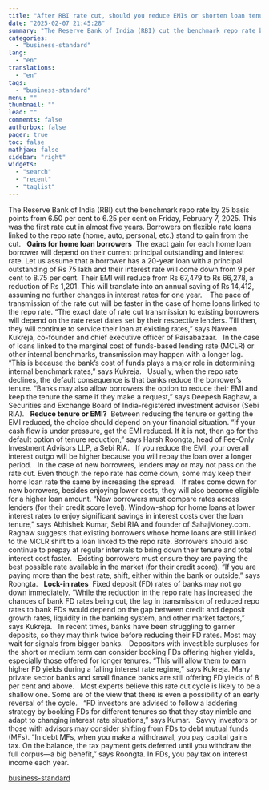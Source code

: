 ```yaml
---
title: "After RBI rate cut, should you reduce EMIs or shorten loan tenure?"
date: "2025-02-07 21:45:28"
summary: "The Reserve Bank of India (RBI) cut the benchmark repo rate by 25 basis points from 6.50 per cent to 6.25 per cent on Friday, February 7, 2025. This was the first rate cut in almost five years. Borrowers on flexible rate loans linked to the repo rate (home, auto,..."
categories:
  - "business-standard"
lang:
  - "en"
translations:
  - "en"
tags:
  - "business-standard"
menu: ""
thumbnail: ""
lead: ""
comments: false
authorbox: false
pager: true
toc: false
mathjax: false
sidebar: "right"
widgets:
  - "search"
  - "recent"
  - "taglist"
---
```


The Reserve Bank of India (RBI) cut the benchmark repo rate by 25 basis points from 6.50 per cent to 6.25 per cent on Friday, February 7, 2025. This was the first rate cut in almost five years. Borrowers on flexible rate loans linked to the repo rate (home, auto, personal, etc.) stand to gain from the cut.
 
**Gains for home loan borrowers** 
The exact gain for each home loan borrower will depend on their current principal outstanding and interest rate. Let us assume that a borrower has a 20-year loan with a principal outstanding of Rs 75 lakh and their interest rate will come down from 9 per cent to 8.75 per cent. Their EMI will reduce from Rs 67,479 to Rs 66,278, a reduction of Rs 1,201. This will translate into an annual saving of Rs 14,412, assuming no further changes in interest rates for one year. 
 
The pace of transmission of the rate cut will be faster in the case of home loans linked to the repo rate. “The exact date of rate cut transmission to existing borrowers will depend on the rate reset dates set by their respective lenders. Till then, they will continue to service their loan at existing rates,” says Naveen Kukreja, co-founder and chief executive officer of Paisabazaar.
 
In the case of loans linked to the marginal cost of funds-based lending rate (MCLR) or other internal benchmarks, transmission may happen with a longer lag. “This is because the bank’s cost of funds plays a major role in determining internal benchmark rates,” says Kukreja.
 
Usually, when the repo rate declines, the default consequence is that banks reduce the borrower’s tenure. “Banks may also allow borrowers the option to reduce their EMI and keep the tenure the same if they make a request,” says Deepesh Raghaw, a Securities and Exchange Board of India-registered investment advisor (Sebi RIA).
 
**Reduce tenure or EMI?** 
Between reducing the tenure or getting the EMI reduced, the choice should depend on your financial situation. “If your cash flow is under pressure, get the EMI reduced. If it is not, then go for the default option of tenure reduction,” says Harsh Roongta, head of Fee-Only Investment Advisors LLP, a Sebi RIA.
 
If you reduce the EMI, your overall interest outgo will be higher because you will repay the loan over a longer period.
 
In the case of new borrowers, lenders may or may not pass on the rate cut. Even though the repo rate has come down, some may keep their home loan rate the same by increasing the spread.
 
If rates come down for new borrowers, besides enjoying lower costs, they will also become eligible for a higher loan amount.
“New borrowers must compare rates across lenders (for their credit score level). Window-shop for home loans at lower interest rates to enjoy significant savings in interest costs over the loan tenure,” says Abhishek Kumar, Sebi RIA and founder of SahajMoney.com.
 
Raghaw suggests that existing borrowers whose home loans are still linked to the MCLR shift to a loan linked to the repo rate. Borrowers should also continue to prepay at regular intervals to bring down their tenure and total interest cost faster.
 
Existing borrowers must ensure they are paying the best possible rate available in the market (for their credit score). “If you are paying more than the best rate, shift, either within the bank or outside,” says Roongta.
 
**Lock-in rates** 
Fixed deposit (FD) rates of banks may not go down immediately. “While the reduction in the repo rate has increased the chances of bank FD rates being cut, the lag in transmission of reduced repo rates to bank FDs would depend on the gap between credit and deposit growth rates, liquidity in the banking system, and other market factors,” says Kukreja.
 
In recent times, banks have been struggling to garner deposits, so they may think twice before reducing their FD rates. Most may wait for signals from bigger banks.
 
Depositors with investible surpluses for the short or medium term can consider booking FDs offering higher yields, especially those offered for longer tenures. “This will allow them to earn higher FD yields during a falling interest rate regime,” says Kukreja. Many private sector banks and small finance banks are still offering FD yields of 8 per cent and above.
 
Most experts believe this rate cut cycle is likely to be a shallow one. Some are of the view that there is even a possibility of an early reversal of the cycle.
 
“FD investors are advised to follow a laddering strategy by booking FDs for different tenures so that they stay nimble and adapt to changing interest rate situations,” says Kumar.
 
Savvy investors or those with advisors may consider shifting from FDs to debt mutual funds (MFs). “In debt MFs, when you make a withdrawal, you pay capital gains tax. On the balance, the tax payment gets deferred until you withdraw the full corpus—a big benefit,” says Roongta. In FDs, you pay tax on interest income each year.

[business-standard](https://www.business-standard.com/finance/personal-finance/after-rbi-rate-cut-should-you-reduce-emis-or-shorten-loan-tenure-125020701618_1.html)

